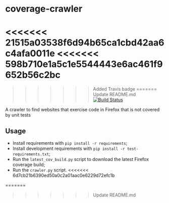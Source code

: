 # coverage-crawler
<<<<<<< 21515a03538f6d94b65ca1cbd42aa6c4afa0011e
<<<<<<< 598b710e1a5c1e5544443e6ac461f9652b56c2bc
=======

>>>>>>> Added Travis badge
=======
>>>>>>> Update README.md
[![Build Status](https://travis-ci.org/marco-c/coverage-crawler.svg?branch=master)](https://travis-ci.org/marco-c/coverage-crawler)

A crawler to find websites that exercise code in Firefox that is not covered by unit tests

## Usage

- Install requirements with `pip install -r requirements`;
- Install development requirements with `pip install -r test-requirements.txt`;
- Run the `latest_cov_build.py` script to download the latest Firefox coverage build;
- Run the `crawler.py` script.
<<<<<<< 6d7cb21b6390ed50a0c2a01aac0e6229d72efc1b

=======
>>>>>>> Update README.md
